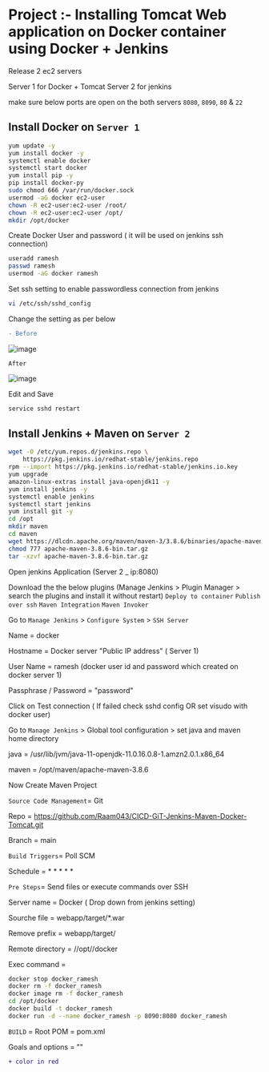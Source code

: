 # Project :-  Installing Tomcat Web application on Docker container using Docker + Jenkins

Release 2 ec2 servers 

Server 1 for Docker + Tomcat
Server 2 for jenkins

make sure below ports are open on the both servers
`8080`, `8090`, `80` & `22`

## Install Docker on `Server 1`
```sh
yum update -y
yum install docker -y
systemctl enable docker
systemctl start docker
yum install pip -y
pip install docker-py
sudo chmod 666 /var/run/docker.sock
usermod -aG docker ec2-user
chown -R ec2-user:ec2-user /root/
chown -R ec2-user:ec2-user /opt/
mkdir /opt/docker
```

Create Docker User and password ( it will be used on jenkins ssh connection)
```sh
useradd ramesh
passwd ramesh
usermod -aG docker ramesh
```
Set ssh setting to enable passwordless connection from jenkins
```sh
vi /etc/ssh/sshd_config
```
Change the setting as per below

```diff
- Before 
```
![image](https://user-images.githubusercontent.com/111989928/198711105-0672a166-bf18-4922-a0dd-074bf7f75f8d.png)

`After`

![image](https://user-images.githubusercontent.com/111989928/198711366-3b7384d3-e18c-42c4-b966-149aeaefbcd6.png)

Edit and Save 

```sh
service sshd restart
```


## Install Jenkins + Maven on `Server 2`
```sh
wget -O /etc/yum.repos.d/jenkins.repo \
    https://pkg.jenkins.io/redhat-stable/jenkins.repo
rpm --import https://pkg.jenkins.io/redhat-stable/jenkins.io.key
yum upgrade
amazon-linux-extras install java-openjdk11 -y
yum install jenkins -y
systemctl enable jenkins
systemctl start jenkins
yum install git -y
cd /opt
mkdir maven
cd maven
wget https://dlcdn.apache.org/maven/maven-3/3.8.6/binaries/apache-maven-3.8.6-bin.tar.gz
chmod 777 apache-maven-3.8.6-bin.tar.gz
tar -xzvf apache-maven-3.8.6-bin.tar.gz

```
Open jenkins Application (Server 2 _ ip:8080)

Download the the below plugins (Manage Jenkins > Plugin Manager > search the plugins and install it without restart)
`Deploy to container` 
`Publish over ssh`
`Maven Integration`
`Maven Invoker`


Go to `Manage Jenkins` > `Configure System` > `SSH Server` 

Name = docker

Hostname = Docker server "Public IP address" ( Server 1)

User Name = ramesh    (docker user id and password which created on docker server 1)

Passphrase / Password = "password"

Click on Test connection ( If failed check sshd config OR set visudo with docker user)

Go to `Manage Jenkins` > Global tool configuration > set java and maven home directory

java = /usr/lib/jvm/java-11-openjdk-11.0.16.0.8-1.amzn2.0.1.x86_64

maven = /opt/maven/apache-maven-3.8.6



Now Create Maven Project

`Source Code Management`= Git

Repo = https://github.com/Raam043/CICD-GiT-Jenkins-Maven-Docker-Tomcat.git 

Branch = main


`Build Triggers`= Poll SCM 

Schedule = * * * * *


`Pre Steps`= Send files or execute commands over SSH

Server name = Docker ( Drop down from jenkins setting)

Sourche file = webapp/target/*.war

Remove prefix = webapp/target/

Remote directory = //opt//docker

Exec command = 
```sh
docker stop docker_ramesh
docker rm -f docker_ramesh
docker image rm -f docker_ramesh
cd /opt/docker
docker build -t docker_ramesh
docker run -d --name docker_ramesh -p 8090:8080 docker_ramesh
```

`BUILD` = 
Root POM = pom.xml

Goals and options = ""




```diff
+ color in red
```








